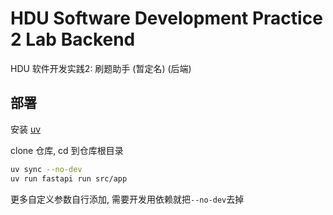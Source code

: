 # HDU Software Development Practice 2 Lab Backend

HDU 软件开发实践2: 刷题助手 (暂定名) (后端)

## 部署

安装 [uv](https://docs.astral.sh/uv/)

clone 仓库, cd 到仓库根目录

```bash
uv sync --no-dev
uv run fastapi run src/app
```

更多自定义参数自行添加, 需要开发用依赖就把`--no-dev`去掉
